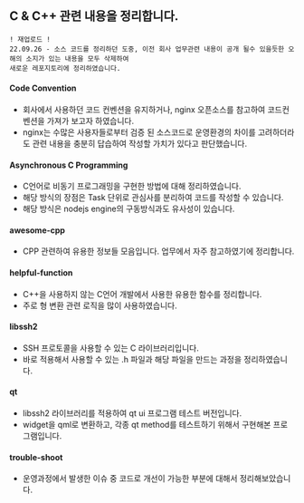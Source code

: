 ## C & C++ 관련 내용을 정리합니다.

    ! 재업로드 !
    22.09.26 - 소스 코드를 정리하던 도중, 이전 회사 업무관련 내용이 공개 될수 있을듯한 오해의 소지가 있는 내용을 모두 삭제하여 
    새로운 레포지토리에 정리하였습니다.


#### Code Convention
- 회사에서 사용하던 코드 컨벤션을 유지하거나, nginx 오픈소스를 참고하여 코드컨벤션을 가져가 보고자 하였습니다.
- nginx는 수많은 사용자들로부터 검증 된 소스코드로 운영환경의 차이를 고려하더라도 관련 내용을 충분히 답습하여 작성할 가치가 있다고 판단했습니다.

#### Asynchronous C Programming
- C언어로 비동기 프로그래밍을 구현한 방법에 대해 정리하였습니다.
- 해당 방식의 장점은 Task 단위로 관심사를 분리하여 코드를 작성할 수 있습니다.
- 해당 방식은 nodejs engine의 구동방식과도 유사성이 있습니다.


#### awesome-cpp
- CPP 관련하여 유용한 정보들 모음입니다. 업무에서 자주 참고하였기에 정리합니다.

#### helpful-function
- C++을 사용하지 않는 C언어 개발에서 사용한 유용한 함수를 정리합니다.
- 주로 형 변환 관련 로직을 많이 사용하였습니다.


#### libssh2
- SSH 프로토콜을 사용할 수 있는 C 라이브러리입니다.
- 바로 적용해서 사용할 수 있는 .h 파일과 해당 파일을 만드는 과정을 정리하였습니다. 


#### qt
- libssh2 라이브러리를 적용하여 qt ui 프로그램 테스트 버전입니다.
- widget을 qml로 변환하고, 각종 qt method를 테스트하기 위해서 구현해본 프로그램입니다.


#### trouble-shoot
- 운영과정에서 발생한 이슈 중 코드로 개선이 가능한 부분에 대해서 정리해보았습니다.

